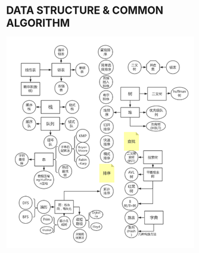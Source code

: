 # DATA STRUCTURE & COMMON ALGORITHM

![DSA content](https://github.com/CarlMarcus/DSA/blob/master/DSA.png "DSA 主要内容")

